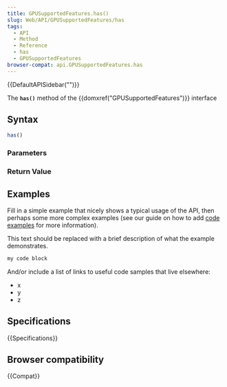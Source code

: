 ```yaml
---
title: GPUSupportedFeatures.has()
slug: Web/API/GPUSupportedFeatures/has
tags:
  - API
  - Method
  - Reference
  - has
  - GPUSupportedFeatures
browser-compat: api.GPUSupportedFeatures.has
---
```

{{DefaultAPISidebar("")}}

The **`has()`** method of the {{domxref("GPUSupportedFeatures")}} interface 

## Syntax

```js
has()
```

### Parameters



### Return Value



## Examples

Fill in a simple example that nicely shows a typical usage of the API, then perhaps some more complex examples (see our guide on how to add [code examples](/en-US/docs/MDN/Contribute/Structures/Code_examples) for more information).

This text should be replaced with a brief description of what the example demonstrates.

```js
my code block
```

And/or include a list of links to useful code samples that live elsewhere:

*   x
*   y
*   z

## Specifications

{{Specifications}}

## Browser compatibility

{{Compat}}

